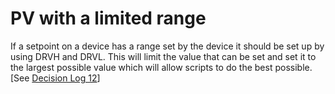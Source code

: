 # PV with a limited range

If a setpoint on a device has a range set by the device it should be set up by using DRVH and DRVL. This will limit the value that can be set and set it to the largest possible value which will allow scripts to do the best possible. [See [Decision Log 12](/processes/Decision-Log)]


